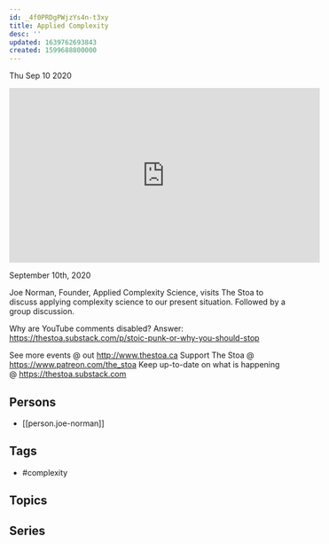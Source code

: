 ```yaml
---
id: _4f0PRDgPWjzYs4n-t3xy
title: Applied Complexity
desc: ''
updated: 1639762693843
created: 1599688800000
---
```





Thu Sep 10 2020

<iframe width="560" height="315" src="https://www.youtube.com/embed/pyaGt1p5XI8" title="Applied Complexity w/ Joe Norman" frameborder="0" allow="accelerometer; autoplay; clipboard-write; encrypted-media; gyroscope; picture-in-picture" allowfullscreen ></iframe>

September 10th, 2020

Joe Norman, Founder, Applied Complexity Science, visits The Stoa to discuss applying complexity science to our present situation. Followed by a group discussion.

Why are YouTube comments disabled? Answer: https://thestoa.substack.com/p/stoic-punk-or-why-you-should-stop

See more events @ out http://www.thestoa.ca
Support The Stoa @ https://www.patreon.com/the_stoa
Keep up-to-date on what is happening @ https://thestoa.substack.com

## Persons

- [[person.joe-norman]]

## Tags

- #complexity

## Topics



## Series



